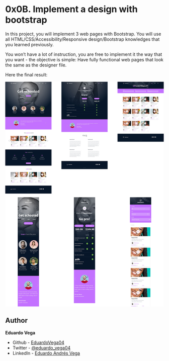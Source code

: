 # 0x0B. Implement a design with bootstrap

In this project, you will implement 3 web pages with Bootstrap. You will use all HTML/CSS/Accessibility/Responsive design/Bootstrap knowledges that you learned previously.

You won’t have a lot of instruction, you are free to implement it the way that you want - the objective is simple: Have fully functional web pages that look the same as the designer file.

Here the final result:

![Final result](images/final_result_bootstrap.jpg)

## Author

**Eduardo Vega** 

- Github - [EduardoVega04](https://github.com/EduardoVega04)
- Twitter - [@eduardo_vega04](https://twitter.com/eduardo_vega04)
- LinkedIn - [Eduardo Andrés Vega](www.linkedin.com/in/eduardo-andrés-vega)
